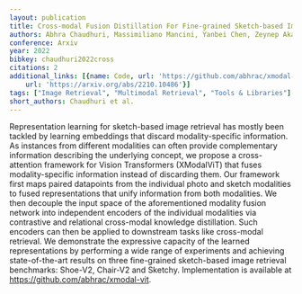 ```yaml
---
layout: publication
title: Cross-modal Fusion Distillation For Fine-grained Sketch-based Image Retrieval
authors: Abhra Chaudhuri, Massimiliano Mancini, Yanbei Chen, Zeynep Akata, Anjan Dutta
conference: Arxiv
year: 2022
bibkey: chaudhuri2022cross
citations: 2
additional_links: [{name: Code, url: 'https://github.com/abhrac/xmodal-vit'}, {name: Paper,
    url: 'https://arxiv.org/abs/2210.10486'}]
tags: ["Image Retrieval", "Multimodal Retrieval", "Tools & Libraries"]
short_authors: Chaudhuri et al.
---
```

Representation learning for sketch-based image retrieval has mostly been
tackled by learning embeddings that discard modality-specific information. As
instances from different modalities can often provide complementary information
describing the underlying concept, we propose a cross-attention framework for
Vision Transformers (XModalViT) that fuses modality-specific information
instead of discarding them. Our framework first maps paired datapoints from the
individual photo and sketch modalities to fused representations that unify
information from both modalities. We then decouple the input space of the
aforementioned modality fusion network into independent encoders of the
individual modalities via contrastive and relational cross-modal knowledge
distillation. Such encoders can then be applied to downstream tasks like
cross-modal retrieval. We demonstrate the expressive capacity of the learned
representations by performing a wide range of experiments and achieving
state-of-the-art results on three fine-grained sketch-based image retrieval
benchmarks: Shoe-V2, Chair-V2 and Sketchy. Implementation is available at
https://github.com/abhrac/xmodal-vit.